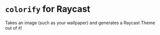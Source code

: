 # `colorify` for Raycast

Takes an image (such as your wallpaper) and generates a Raycast Theme out of it!